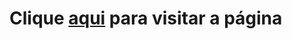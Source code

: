 <div>
  <h1>Clique <a href="https://igorarpgarcia.github.io/Home-Page/">aqui</a> para visitar a página</h1>
</div>
